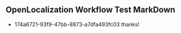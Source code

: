 ## OpenLocalization Workflow Test MarkDown
* 174a6721-93f9-47bb-8873-a7dfa493fc03 
thanks!<!--HONumber=Mar16_HO3-->
